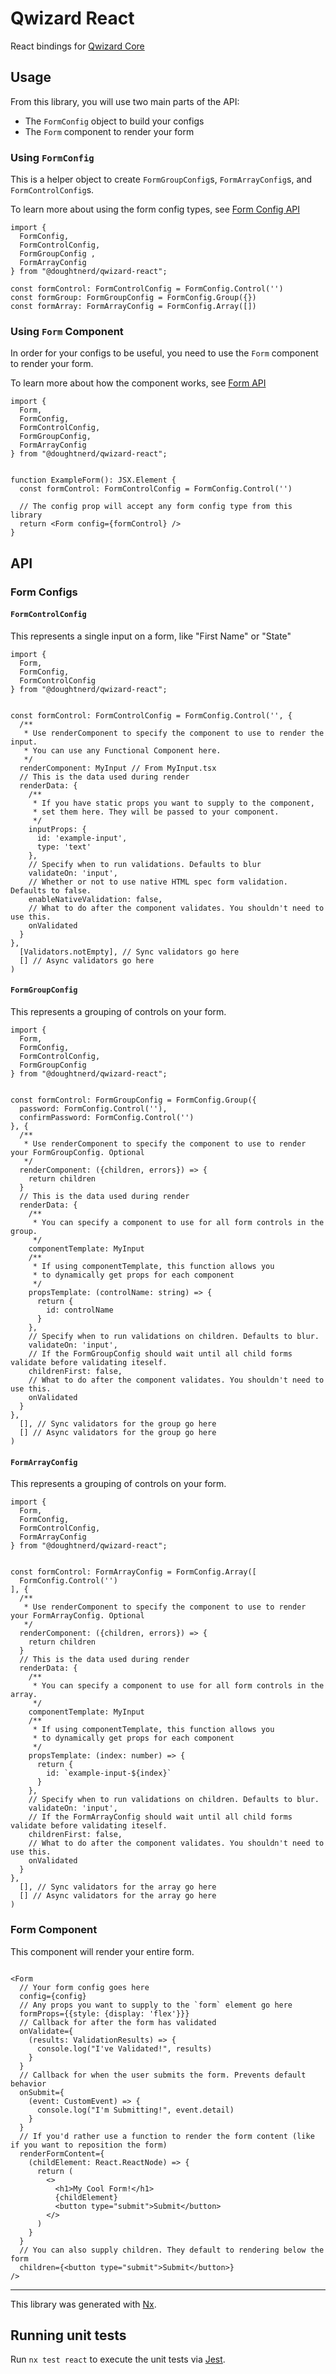 # Qwizard React

React bindings for [Qwizard Core](https://www.npmjs.com/package/@doughtnerd/qwizard-core)


## Usage
From this library, you will use two main parts of the API:
- The `FormConfig` object to build your configs
- The `Form` component to render your form

### Using `FormConfig`
This is a helper object to create `FormGroupConfig`s, `FormArrayConfig`s, and `FormControlConfig`s.

To learn more about using the form config types, see [Form Config API](#form-configs)

```tsx
import { 
  FormConfig,
  FormControlConfig,
  FormGroupConfig ,
  FormArrayConfig
} from "@doughtnerd/qwizard-react";

const formControl: FormControlConfig = FormConfig.Control('')
const formGroup: FormGroupConfig = FormConfig.Group({})
const formArray: FormArrayConfig = FormConfig.Array([])
```

### Using `Form` Component
In order for your configs to be useful, you need to use the `Form` component to render your form.

To learn more about how the component works, see [Form API](#form-component)
```tsx
import { 
  Form,
  FormConfig,
  FormControlConfig,
  FormGroupConfig,
  FormArrayConfig
} from "@doughtnerd/qwizard-react";


function ExampleForm(): JSX.Element {
  const formControl: FormControlConfig = FormConfig.Control('')

  // The config prop will accept any form config type from this library
  return <Form config={formControl} />
}
```

## API

### Form Configs


#### `FormControlConfig`
This represents a single input on a form, like "First Name" or "State"

```tsx
import { 
  Form,
  FormConfig,
  FormControlConfig
} from "@doughtnerd/qwizard-react";


const formControl: FormControlConfig = FormConfig.Control('', {
  /**
   * Use renderComponent to specify the component to use to render the input. 
   * You can use any Functional Component here.
   */ 
  renderComponent: MyInput // From MyInput.tsx
  // This is the data used during render
  renderData: {
    /**
     * If you have static props you want to supply to the component, 
     * set them here. They will be passed to your component.
     */ 
    inputProps: {
      id: 'example-input',
      type: 'text'
    },
    // Specify when to run validations. Defaults to blur
    validateOn: 'input',
    // Whether or not to use native HTML spec form validation. Defaults to false.
    enableNativeValidation: false,
    // What to do after the component validates. You shouldn't need to use this.
    onValidated
  }
}, 
  [Validators.notEmpty], // Sync validators go here 
  [] // Async validators go here
)

```

#### `FormGroupConfig`
This represents a grouping of controls on your form.

```tsx
import { 
  Form,
  FormConfig,
  FormControlConfig,
  FormGroupConfig
} from "@doughtnerd/qwizard-react";


const formControl: FormGroupConfig = FormConfig.Group({
  password: FormConfig.Control(''),
  confirmPassword: FormConfig.Control('')
}, {
  /**
   * Use renderComponent to specify the component to use to render your FormGroupConfig. Optional
   */ 
  renderComponent: ({children, errors}) => {
    return children
  } 
  // This is the data used during render
  renderData: {
    /**
     * You can specify a component to use for all form controls in the group.
     */
    componentTemplate: MyInput
    /**
     * If using componentTemplate, this function allows you
     * to dynamically get props for each component
     */
    propsTemplate: (controlName: string) => {
      return {
        id: controlName
      }
    },
    // Specify when to run validations on children. Defaults to blur.
    validateOn: 'input',
    // If the FormGroupConfig should wait until all child forms validate before validating iteself.
    childrenFirst: false,
    // What to do after the component validates. You shouldn't need to use this.
    onValidated
  }
}, 
  [], // Sync validators for the group go here 
  [] // Async validators for the group go here
)

```

#### `FormArrayConfig`
This represents a grouping of controls on your form.

```tsx
import { 
  Form,
  FormConfig,
  FormControlConfig,
  FormArrayConfig
} from "@doughtnerd/qwizard-react";


const formControl: FormArrayConfig = FormConfig.Array([
  FormConfig.Control('')
], {
  /**
   * Use renderComponent to specify the component to use to render your FormArrayConfig. Optional
   */ 
  renderComponent: ({children, errors}) => {
    return children
  } 
  // This is the data used during render
  renderData: {
    /**
     * You can specify a component to use for all form controls in the array.
     */
    componentTemplate: MyInput
    /**
     * If using componentTemplate, this function allows you
     * to dynamically get props for each component
     */
    propsTemplate: (index: number) => {
      return {
        id: `example-input-${index}`
      }
    },
    // Specify when to run validations on children. Defaults to blur.
    validateOn: 'input',
    // If the FormArrayConfig should wait until all child forms validate before validating iteself.
    childrenFirst: false,
    // What to do after the component validates. You shouldn't need to use this.
    onValidated
  }
}, 
  [], // Sync validators for the array go here 
  [] // Async validators for the array go here
)

```

### Form Component
This component will render your entire form.

```tsx

<Form 
  // Your form config goes here
  config={config} 
  // Any props you want to supply to the `form` element go here
  formProps={{style: {display: 'flex'}}}
  // Callback for after the form has validated
  onValidate={
    (results: ValidationResults) => {
      console.log("I've Validated!", results)
    }
  }
  // Callback for when the user submits the form. Prevents default behavior
  onSubmit={
    (event: CustomEvent) => {
      console.log("I'm Submitting!", event.detail)
    }
  }
  // If you'd rather use a function to render the form content (like if you want to reposition the form)
  renderFormContent={
    (childElement: React.ReactNode) => {
      return (
        <>
          <h1>My Cool Form!</h1>
          {childElement}
          <button type="submit">Submit</button>
        </>
      )
    }
  }
  // You can also supply children. They default to rendering below the form
  children={<button type="submit">Submit</button>}
/>

```

---
This library was generated with [Nx](https://nx.dev).

## Running unit tests

Run `nx test react` to execute the unit tests via [Jest](https://jestjs.io).

